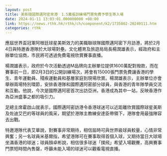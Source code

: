 ```yaml
---
layout: post
title: 美斯隨國際邁阿密來港　1.5萬張訓練場門票免費予學生等入場
date: 2024-01-11 13:03:01.000000000 +08:00
link: https://news.rthk.hk/rthk/ch/component/k2/1735802-20240111.htm
categories: rthk
---
```


應屆世界盃冠軍阿根廷球星美斯效力的美職聯球隊國際邁阿密下月訪港，將於2月4日與特邀香港隊於大球場對壘。文化體育及旅遊局局長楊潤雄表示，經政府和主辦單位協商，巿民將可透過免費電視欣賞賽事直播。

楊潤雄表示，政府於今次活動透過M品牌向主辦單位提供1600萬配對撥款，而在賽事前一日，即2月3日的公開訓練場次，將會有15000張門票免費讓香港的學生、青年運動員、殘疾運動員和基層家庭到現場欣賞。楊潤雄表示，主辦單位亦會舉辦兩場特別環節，安排香港隊和國際邁阿密部分球員，與香港的青年隊學員交流和互動。他說，今次是國際邁阿密首次出訪亞洲，香港成為其中一站，反映香港作為亞洲盛事之都的吸引力。

足總主席霍啟山就表示，國際邁阿密訪港令香港球迷可以近距離欣賞國際球星美斯及佐迪艾巴的等球員的風采，期望於港隊主教練安達臣帶領下，港隊會用最強陣容去出戰。

特邀港隊代表艾華說，對賽事非常期待，相信屆時可與世界級球員較量，心情非常興奮；另一名球員米基爾指，希望港隊可在賽事取得首個入球，又期待當日大球場坐滿香港的球迷；球員顏卓彬說，相信很多球迷「撲飛」希望入場觀賽，高興賽事門票短時間內售罄，呼籲未能入場的球迷可以觀看電視直播。
